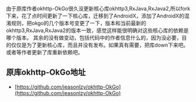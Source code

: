 由于原库作者okhttp-OkGo很久没更新核心库okhttp3,RxJava,RxJava2,所以fork下来，花了点时间更新了一下核心库，迁移到了AndroidX，添加了AndroidX的混淆规则，把okgo的几个版本号变更了一下，版本和当前最新的okhttp3,RxJava,RxJava2的版本一致，感觉这样能很明确对这些核心库的依赖是哪个版本。
其余的没有做变动，包括代码中的作者信息什么的，因为没必要，目的仅仅是为了更新核心库，而且并没有发布。如果真有需要，把库down下来吧。或者等作者更新了库重新依赖吧。

## 原库okhttp-OkGo地址
 * [https://github.com/jeasonlzy/okhttp-OkGo](https://github.com/jeasonlzy/okhttp-OkGo) 
 
 

